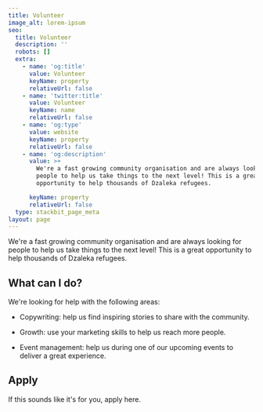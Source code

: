 ```yaml
---
title: Volunteer
image_alt: lorem-ipsum
seo:
  title: Volunteer
  description: ''
  robots: []
  extra:
    - name: 'og:title'
      value: Volunteer
      keyName: property
      relativeUrl: false
    - name: 'twitter:title'
      value: Volunteer
      keyName: name
      relativeUrl: false
    - name: 'og:type'
      value: website
      keyName: property
      relativeUrl: false
    - name: 'og:description'
      value: >+
        We're a fast growing community organisation and are always looking for
        people to help us take things to the next level! This is a great
        opportunity to help thousands of Dzaleka refugees.

      keyName: property
      relativeUrl: false
  type: stackbit_page_meta
layout: page
---
```

We're a fast growing community organisation and are always looking for people to help us take things to the next level! This is a great opportunity to help thousands of Dzaleka refugees.

## What can I do?

We're looking for help with the following areas:

*   Copywriting: help us find inspiring stories to share with the community.

*   Growth: use your marketing skills to help us reach more people.

*   Event management: help us during one of our upcoming events to deliver a great experience.

## Apply

If this sounds like it's for you, apply here.
